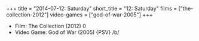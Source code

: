+++
title = "2014-07-12: Saturday"
short_title = "12: Saturday"
films = ["the-collection-2012"]
video-games = ["god-of-war-2005"]
+++


* Film: The Collection (2012) 0
* Video Game: God of War (2005) {PSV} /b/
